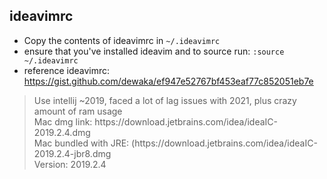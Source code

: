 ## ideavimrc

- Copy the contents of ideavimrc in `~/.ideavimrc`
- ensure that you've installed ideavim and to source run: `:source ~/.ideavimrc`
- reference ideavimrc: https://gist.github.com/dewaka/ef947e52767bf453eaf77c852051eb7e

<blockquote> 
Use intellij ~2019, faced a lot of lag issues with 2021, plus crazy amount of ram usage <br/>
Mac dmg link: https://download.jetbrains.com/idea/ideaIC-2019.2.4.dmg <br/>
Mac bundled with JRE: (https://download.jetbrains.com/idea/ideaIC-2019.2.4-jbr8.dmg <br/>
Version: 2019.2.4 <br/>
</blockquote>
